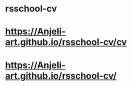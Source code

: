 # rsschool-cv

# https://Anjeli-art.github.io/rsschool-cv/cv
# https://Anjeli-art.github.io/rsschool-cv/
